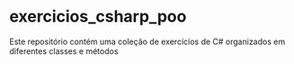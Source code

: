 # exercicios_csharp_poo
 Este repositório contém uma coleção de exercícios de C# organizados em diferentes classes e métodos
